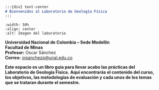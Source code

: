 ```md
:::{div} text-center
# Bienvenidos al Laboratorio de Geología Física
:::
```


```{image} images/laboratorio.png
:width: 50%
:align: center
:alt: Imagen del laboratorio
```

**Universidad Nacional de Colombia – Sede Medellín**  
**Facultad de Minas**  
**Profesor:** Oscar Sánchez  
**Correo:** oisanchezp@unal.edu.co




**Este espacio es un libro guía para llevar acabo las prácticas del Laboratorio de Geología Física.**
**Aquí encontrarás el contenido del curso, los objetivos, las metodologías de evaluación y cada unos de los temas que se trataran durante el semestre.**

